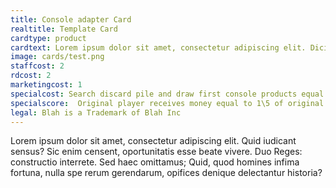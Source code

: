 ```yaml
---
title: Console adapter Card
realtitle: Template Card
cardtype: product
cardtext: Lorem ipsum dolor sit amet, consectetur adipiscing elit. Dicimus aliquem hilare vivere; Duae sunt enim res quoque, ne tu verba solum putes.
image: cards/test.png
staffcost: 2
rdcost: 2
marketingcost: 1
specialcost: Search discard pile and draw first console products equal to your R&D score, choose one and return the others.
specialscore:  Original player receives money equal to 1\5 of original R&D value and one loyalty. Receive profit per turn at 1/2 loyalty, turns equal to half loyalty. 
legal: Blah is a Trademark of Blah Inc
---
```


Lorem ipsum dolor sit amet, consectetur adipiscing elit. Quid iudicant sensus? Sic enim censent, oportunitatis esse beate vivere. Duo Reges: constructio interrete. Sed haec omittamus; Quid, quod homines infima fortuna, nulla spe rerum gerendarum, opifices denique delectantur historia?
